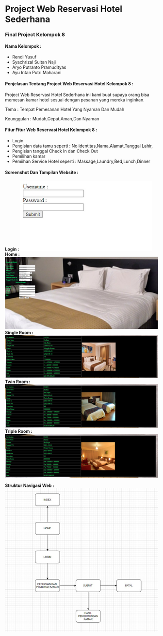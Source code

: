 # Project Web Reservasi Hotel Sederhana 
### Final Project Kelompok 8
#### Nama Kelompok :
- Rendi Yusuf
- Syachrizal Sultan Naji
- Aryo Putranto Pramudityas
 - Ayu Intan Putri Maharani  

#### Penjelasan Tentang Project Web Reservasi Hotel Kelompok 8 :

Project Web Reservasi  Hotel Sederhana ini kami buat supaya orang bisa memesan kamar hotel sesuai dengan pesanan yang mereka inginkan.

Tema : Tempat Pemesanan Hotel Yang Nyaman Dan Mudah

Keunggulan : Mudah,Cepat,Aman,Dan Nyaman 
#### Fitur Fitur Web Reservasi Hotel Kelompok 8 :
- Login
- Pengisian data tamu seperti : No identitas,Nama,Alamat,Tanggal Lahir,
- Pengisian tanggal Check In dan Check Out
- Pemilihan kamar
- Pemiihan Service Hotel seperti : Massage,Laundry,Bed,Lunch,Dinner
#### Screenshot Dan Tampilan Website :
**Login :**
![link](login.jpeg)
**Home :**
![link](registrasi.jpeg)
**Single Room :**
![link](singleroom.jpeg)
**Twin Room :**
![link](twinroom.jpeg)
**Triple Room :**
![link](tripleroom.jpeg)

**Struktur Navigasi Web :**
![link](strukturnavigasi.jpeg)


